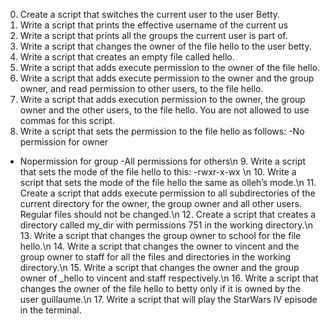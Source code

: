 0. Create a script that switches the current user to the user Betty.
1. Write a script that prints the effective username of the current us 
2. Write a script that prints all the groups the current user is part of.
3. Write a script that changes the owner of the file hello to the user betty.
4. Write a script that creates an empty file called hello.
5. Write a script that adds execute permission to the owner of the file hello.
6. Write a script that adds execute permission to the owner and the group owner, and read permission to other users, to the file hello.
7. Write a script that adds execution permission to the owner, the group owner and the other users, to the file hello.
   You are not allowed to use commas for this script.
8. Write a script that sets the permission to the file hello as follows:
 -No permission for owner
 - Nopermission for group
 -All permissions for others\n 9. Write a script that sets the mode of the file hello to this: -rwxr-x-wx \n 10. Write a script that sets the mode of the file hello the same as olleh’s mode.\n 11. Create a script that adds execute permission to all subdirectories of the current directory for the owner, the group owner and all other users. Regular files should not be changed.\n 12. Create a script that creates a directory called my_dir with permissions 751 in the working directory.\n 13. Write a script that changes the group owner to school for the file hello.\n 14. Write a script that changes the owner to vincent and the group owner to staff for all the files and directories in the working directory.\n 15. Write a script that changes the owner and the group owner of _hello to vincent and staff respectively.\n 16. Write a script that changes the owner of the file hello to betty only if it is owned by the user guillaume.\n 17. Write a script that will play the StarWars IV episode in the terminal.
